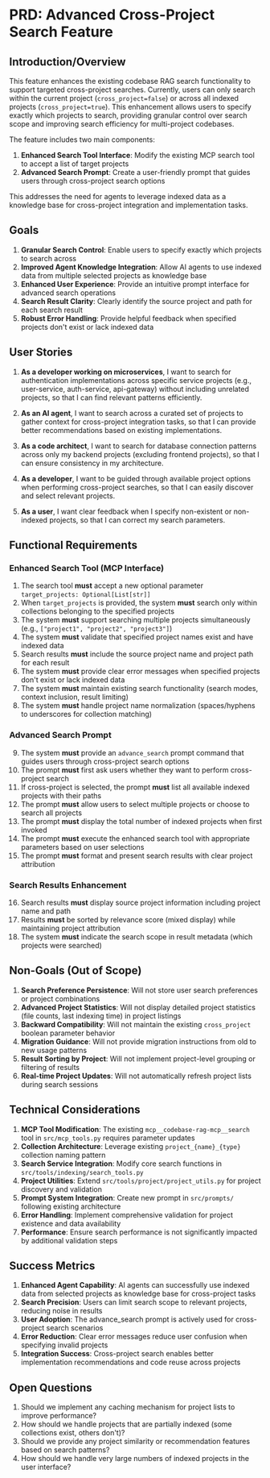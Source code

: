 # PRD: Advanced Cross-Project Search Feature

## Introduction/Overview

This feature enhances the existing codebase RAG search functionality to support targeted cross-project searches. Currently, users can only search within the current project (`cross_project=false`) or across all indexed projects (`cross_project=true`). This enhancement allows users to specify exactly which projects to search, providing granular control over search scope and improving search efficiency for multi-project codebases.

The feature includes two main components:
1. **Enhanced Search Tool Interface**: Modify the existing MCP search tool to accept a list of target projects
2. **Advanced Search Prompt**: Create a user-friendly prompt that guides users through cross-project search options

This addresses the need for agents to leverage indexed data as a knowledge base for cross-project integration and implementation tasks.

## Goals

1. **Granular Search Control**: Enable users to specify exactly which projects to search across
2. **Improved Agent Knowledge Integration**: Allow AI agents to use indexed data from multiple selected projects as knowledge base
3. **Enhanced User Experience**: Provide an intuitive prompt interface for advanced search operations
4. **Search Result Clarity**: Clearly identify the source project and path for each search result
5. **Robust Error Handling**: Provide helpful feedback when specified projects don't exist or lack indexed data

## User Stories

1. **As a developer working on microservices**, I want to search for authentication implementations across specific service projects (e.g., user-service, auth-service, api-gateway) without including unrelated projects, so that I can find relevant patterns efficiently.

2. **As an AI agent**, I want to search across a curated set of projects to gather context for cross-project integration tasks, so that I can provide better recommendations based on existing implementations.

3. **As a code architect**, I want to search for database connection patterns across only my backend projects (excluding frontend projects), so that I can ensure consistency in my architecture.

4. **As a developer**, I want to be guided through available project options when performing cross-project searches, so that I can easily discover and select relevant projects.

5. **As a user**, I want clear feedback when I specify non-existent or non-indexed projects, so that I can correct my search parameters.

## Functional Requirements

### Enhanced Search Tool (MCP Interface)

1. The search tool **must** accept a new optional parameter `target_projects: Optional[List[str]]`
2. When `target_projects` is provided, the system **must** search only within collections belonging to the specified projects
3. The system **must** support searching multiple projects simultaneously (e.g., `["project1", "project2", "project3"]`)
4. The system **must** validate that specified project names exist and have indexed data
5. Search results **must** include the source project name and project path for each result
6. The system **must** provide clear error messages when specified projects don't exist or lack indexed data
7. The system **must** maintain existing search functionality (search modes, context inclusion, result limiting)
8. The system **must** handle project name normalization (spaces/hyphens to underscores for collection matching)

### Advanced Search Prompt

9. The system **must** provide an `advance_search` prompt command that guides users through cross-project search options
10. The prompt **must** first ask users whether they want to perform cross-project search
11. If cross-project is selected, the prompt **must** list all available indexed projects with their paths
12. The prompt **must** allow users to select multiple projects or choose to search all projects
13. The prompt **must** display the total number of indexed projects when first invoked
14. The prompt **must** execute the enhanced search tool with appropriate parameters based on user selections
15. The prompt **must** format and present search results with clear project attribution

### Search Results Enhancement

16. Search results **must** display source project information including project name and path
17. Results **must** be sorted by relevance score (mixed display) while maintaining project attribution
18. The system **must** indicate the search scope in result metadata (which projects were searched)

## Non-Goals (Out of Scope)

1. **Search Preference Persistence**: Will not store user search preferences or project combinations
2. **Advanced Project Statistics**: Will not display detailed project statistics (file counts, last indexing time) in project listings
3. **Backward Compatibility**: Will not maintain the existing `cross_project` boolean parameter behavior
4. **Migration Guidance**: Will not provide migration instructions from old to new usage patterns
5. **Result Sorting by Project**: Will not implement project-level grouping or filtering of results
6. **Real-time Project Updates**: Will not automatically refresh project lists during search sessions

## Technical Considerations

1. **MCP Tool Modification**: The existing `mcp__codebase-rag-mcp__search` tool in `src/mcp_tools.py` requires parameter updates
2. **Collection Architecture**: Leverage existing `project_{name}_{type}` collection naming pattern
3. **Search Service Integration**: Modify core search functions in `src/tools/indexing/search_tools.py`
4. **Project Utilities**: Extend `src/tools/project/project_utils.py` for project discovery and validation
5. **Prompt System Integration**: Create new prompt in `src/prompts/` following existing architecture
6. **Error Handling**: Implement comprehensive validation for project existence and data availability
7. **Performance**: Ensure search performance is not significantly impacted by additional validation steps

## Success Metrics

1. **Enhanced Agent Capability**: AI agents can successfully use indexed data from selected projects as knowledge base for cross-project tasks
2. **Search Precision**: Users can limit search scope to relevant projects, reducing noise in results
3. **User Adoption**: The advance_search prompt is actively used for cross-project search scenarios
4. **Error Reduction**: Clear error messages reduce user confusion when specifying invalid projects
5. **Integration Success**: Cross-project search enables better implementation recommendations and code reuse across projects

## Open Questions

1. Should we implement any caching mechanism for project lists to improve performance?
2. How should we handle projects that are partially indexed (some collections exist, others don't)?
3. Should we provide any project similarity or recommendation features based on search patterns?
4. How should we handle very large numbers of indexed projects in the user interface?